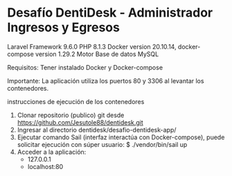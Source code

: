 # Desafío DentiDesk - Administrador Ingresos y Egresos

Laravel Framework 9.6.0
PHP 8.1.3
Docker version 20.10.14,
docker-compose version 1.29.2
Motor Base de datos MySQL

Requisitos: Tener instalado Docker y Docker-compose 

Importante: La aplicación utiliza los puertos 80 y 3306 al levantar los contenedores.

instrucciones de ejecución de los contenedores

1. Clonar repositorio (publico) git desde https://github.com/Jesutole88/dentidesk.git 
2. Ingresar al directorio dentidesk/desafio-dentidesk-app/
3. Ejecutar comando Sail (interfaz interactúa con Docker-compose), puede solicitar ejecución con súper usuario: 
	$ ./vendor/bin/sail up
4. Acceder a la aplicación:
	*	127.0.0.1
	*	localhost:80
